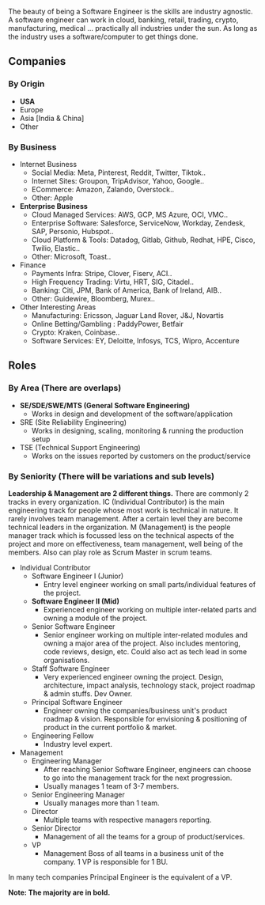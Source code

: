 
The beauty of being a Software Engineer is the skills are industry agnostic. A software engineer can work in cloud, banking, retail, trading, crypto, manufacturing, medical ... practically all industries under the sun. As long as the industry uses a software/computer to get things done.

## Companies

### By Origin
* **USA**
* Europe
* Asia [India & China]
* Other

### By Business
* Internet Business
    * Social Media: Meta, Pinterest, Reddit, Twitter, Tiktok..
    * Internet Sites: Groupon, TripAdvisor, Yahoo, Google..
    * ECommerce: Amazon, Zalando, Overstock..
    * Other: Apple
* **Enterprise Business**
    * Cloud Managed Services: AWS, GCP, MS Azure, OCI, VMC..
    * Enterprise Software: Salesforce, ServiceNow, Workday, Zendesk, SAP, Personio, Hubspot..
    * Cloud Platform & Tools: Datadog, Gitlab, Github, Redhat, HPE, Cisco, Twilio, Elastic..
    * Other: Microsoft, Toast..
* Finance
    * Payments Infra: Stripe, Clover, Fiserv, ACI..
    * High Frequency Trading: Virtu, HRT, SIG, Citadel..
    * Banking: Citi, JPM, Bank of America, Bank of Ireland, AIB..
    * Other: Guidewire, Bloomberg, Murex..
* Other Interesting Areas
    * Manufacturing: Ericsson, Jaguar Land Rover, J&J, Novartis
    * Online Betting/Gambling : PaddyPower, Betfair
    * Crypto: Kraken, Coinbase..
    * Software Services: EY, Deloitte, Infosys, TCS, Wipro, Accenture

## Roles

### By Area (There are overlaps)
* **SE/SDE/SWE/MTS (General Software Engineering)**
    * Works in design and development of the software/application
* SRE (Site Reliability Engineering)
    * Works in designing, scaling, monitoring & running the production setup
* TSE (Technical Support Engineering)
    * Works on the issues reported by customers on the product/service

### By Seniority (There will be variations and sub levels)

**Leadership & Management are 2 different things.** There are commonly 2 tracks in every organization. 
IC (Individual Contributor) is the main engineering track for people whose most work is technical in nature. It rarely involves team management. After a certain level they are become technical leaders in the organization.
M (Management) is the people manager track which is focussed less on the technical aspects of the project and more on effectiveness, team management, well being of the members. Also can play role as Scrum Master in scrum teams.

* Individual Contributor
    * Software Engineer I  (Junior)
        * Entry level engineer working on small parts/individual features of the project. 
    * **Software Engineer II (Mid)**
        * Experienced engineer working on multiple inter-related parts and owning a module of the project.
    * Senior Software Engineer
        * Senior engineer working on multiple inter-related modules and owning a major area of the project. Also includes mentoring, code reviews, design, etc. Could also act as tech lead in some organisations.
    * Staff Software Engineer
        * Very experienced engineer owning the project. Design, architecture, impact analysis, technology stack, project roadmap & admin stuffs. Dev Owner.
    * Principal Software Engineer
        * Engineer owning the companies/business unit's product roadmap & vision. Responsible for envisioning & positioning of product in the current portfolio & market.  
    * Engineering Fellow
        * Industry level expert.
* Management
    * Engineering Manager
        * After reaching Senior Software Engineer, engineers can choose to go into the management track for the next progression.
        * Usually manages 1 team of 3-7 members.
    * Senior Engineering Manager
        * Usually manages more than 1 team.
    * Director
        * Multiple teams with respective managers reporting.
    * Senior Director
        * Management of all the teams for a group of product/services.
    * VP
        * Management Boss of all teams in a business unit of the company. 1 VP is responsible for 1 BU.

In many tech companies Principal Engineer is the equivalent of a VP.


**Note: The majority are in bold.**